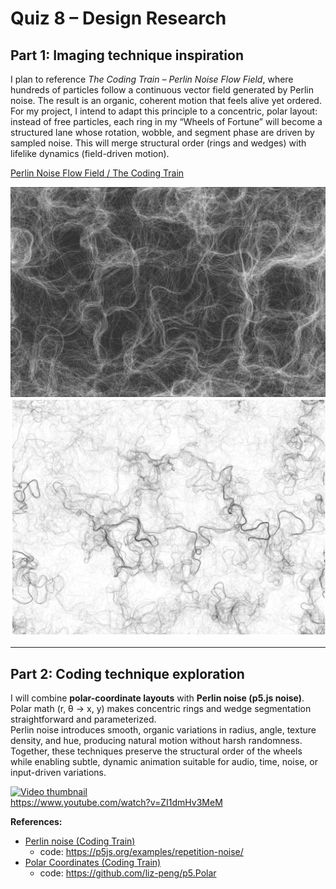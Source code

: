 # Quiz 8 – Design Research

## Part 1: Imaging technique inspiration

I plan to reference *The Coding Train – Perlin Noise Flow Field*, where hundreds of particles follow a continuous vector field generated by Perlin noise. The result is an organic, coherent motion that feels alive yet ordered. For my project, I intend to adapt this principle to a concentric, polar layout: instead of free particles, each ring in my “Wheels of Fortune” will become a structured lane whose rotation, wobble, and segment phase are driven by sampled noise. This will merge structural order (rings and wedges) with lifelike dynamics (field-driven motion).

[Perlin Noise Flow Field / The Coding Train](https://thecodingtrain.com/challenges/24-perlin-noise-flow-field)

![Screenshot 1](Screenshot-1.png)
![Screenshot 2](Screenshot-2.png)


---

## Part 2: Coding technique exploration

I will combine **polar-coordinate layouts** with **Perlin noise (p5.js noise)**.  
Polar math (r, θ → x, y) makes concentric rings and wedge segmentation straightforward and parameterized.  
Perlin noise introduces smooth, organic variations in radius, angle, texture density, and hue, producing natural motion without harsh randomness.  
Together, these techniques preserve the structural order of the wheels while enabling subtle, dynamic animation suitable for audio, time, noise, or input-driven variations.

[![Video thumbnail](https://img.youtube.com/vi/ZI1dmHv3MeM/0.jpg)](https://www.youtube.com/watch?v=ZI1dmHv3MeM)  
https://www.youtube.com/watch?v=ZI1dmHv3MeM


**References:**  
- [Perlin noise (Coding Train)](https://thecodingtrain.com/tracks/the-nature-of-code-2/noc/perlin/intro-to-perlin-noise)
	- code: https://p5js.org/examples/repetition-noise/
- [Polar Coordinates (Coding Train)](https://thecodingtrain.com/tracks/the-nature-of-code-2/noc/3-angles/4-polar-coordinates)
	- code: https://github.com/liz-peng/p5.Polar

